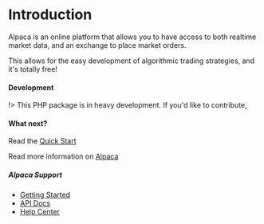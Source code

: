 # Introduction

Alpaca is an online platform that allows you to have access to both realtime market data, and an exchange to place market orders.

This allows for the easy development of algorithmic trading strategies, and it's totally free! 

#### Development

!> This PHP package is in heavy development. If you'd like to contribute, 

#### What next?
Read the [Quick Start](quickstart.md) 

Read more information on [Alpaca](https://alpaca.markets)

##### Alpaca Support
* [Getting Started](https://alpaca.markets/docs/get-started-with-alpaca/)
* [API Docs](https://alpaca.markets/docs/api-documentation/)
* [Help Center](https://alpaca.markets/docs/issues-and-questions/)
